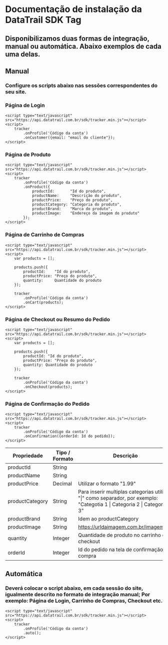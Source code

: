 # Documentação de instalação da DataTrail SDK Tag

## Disponibilizamos duas formas de integração, manual ou automática. Abaixo exemplos de cada uma delas.

## Manual

### Configure os scripts abaixo nas sessões correspondentes do seu site.

### Página de Login

```
<script type="text/javascript" src="https://api.datatrail.com.br/sdk/tracker.min.js"></script>
<script>
    tracker
        .onProfile('Código da conta')        
        .onCustomer({email: "email do cliente"});
</script> 
```

### Página de Produto
```
<script type="text/javascript" src="https://api.datatrail.com.br/sdk/tracker.min.js"></script>
<script>
    tracker
        .onProfile('Código da conta')
        .onProduct({
            productId:       "Id do produto",
            productName:     "Descrição do produto",
            productPrice:    "Preço do produto",
            productCategory: "Categoria do produto",
            productBrand:    "Marca do produto",
            productImage:    "Endereço da imagem do produto"
        });
</script>
```

### Página de Carrinho de Compras
```
<script type="text/javascript" src="https://api.datatrail.com.br/sdk/tracker.min.js"></script>
<script>
    var products = [];
    
    products.push({
        productId:    "Id do produto",
        productPrice: "Preço do produto",
        quantity:     Quantidade do produto
    });            

    tracker
        .onProfile('Código da conta')            
        .onCart(products);
</script>     
```

### Página de Checkout ou Resumo do Pedido
```
<script type="text/javascript" src="https://api.datatrail.com.br/sdk/tracker.min.js"></script>
<script>
    var products = [];
    
    products.push({
        productId: "Id do produto",
        productPrice: "Preço do produto",
        quantity: Quantidade do produto            
    });           

    tracker
        .onProfile('Código da conta')
        .onCheckout(products);
</script>  
```
### Página de Confirmação do Pedido
```
<script type="text/javascript" src="https://api.datatrail.com.br/sdk/tracker.min.js"></script>
<script>
    tracker
        .onProfile('Código da conta')
        .onConfirmation({orderId: Id do pedido});
</script>
```

| Propriedade     | Tipo / Formato    | Descrição                                     | 
| -----------     | -----------       | -----                                         | 
| productId       | String            |                                               |
| productName     | String            |                                               |
| productPrice    | Decimal           | Utilizar o formato "1.99"                     |
| productCategory | String            | Para inserir multiplas categorias utilizar "\|" como separador, por exemplo: "Categotia 1 \| Categoria 2 \| Categoria 3"                                                                                                   |
| productBrand    | String            | Idem ao productCategory                       |
| productImage    | String            | https://urldaimagem.com.br/imagem.jpg         |
| quantity        | Integer           | Quantidade de produto no carrinho ou checkout |
| orderId         | Integer           | Id do pedido na tela de confirmação da compra |

## Automática

### Deverá colocar o script abaixo, em cada sessão do site, igualmente descrito no formato de integração manual; Por exemplo: Página de Login, Carrinho de Compras, Checkout etc.
```
<script type="text/javascript" src="https://api.datatrail.com.br/sdk/tracker.min.js"></script>
<script>
    tracker
        .onProfile('Código da conta')
        .auto();
</script>
```
